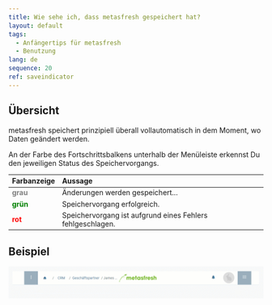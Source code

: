 ```yaml
---
title: Wie sehe ich, dass metasfresh gespeichert hat?
layout: default
tags:
  - Anfängertips für metasfresh
  - Benutzung
lang: de
sequence: 20
ref: saveindicator
---
```


## Übersicht
metasfresh speichert prinzipiell überall vollautomatisch in dem Moment, wo Daten geändert werden.

An der Farbe des Fortschrittsbalkens unterhalb der Menüleiste erkennst Du den jeweiligen Status des Speichervorgangs.

| Farbanzeige | Aussage |
| :--- | :--- |
| **<span style="color:grey">grau</span>** | Änderungen werden gespeichert... |
| **<span style="color:green">grün</span>** | Speichervorgang erfolgreich. |
| **<span style="color:red">rot</span>** | Speichervorgang ist aufgrund eines Fehlers fehlgeschlagen. |

## Beispiel
![Speicheranzeige](assets/Saveindicator_DE.gif)
